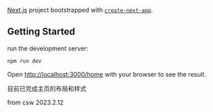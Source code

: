 [Next.js](https://nextjs.org/) project bootstrapped with [`create-next-app`](https://github.com/vercel/next.js/tree/canary/packages/create-next-app).

## Getting Started

run the development server:

```bash
npm run dev
```

Open [http://localhost:3000/home](http://localhost:3000) with your browser to see the result.

目前已完成主页的布局和样式

from csw 2023.2.12





## 
